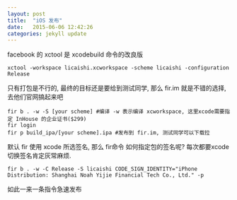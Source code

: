 ```yaml
---
layout: post
title:  "iOS 发布"
date:   2015-06-06 12:42:26
categories: jekyll update
---
```


facebook 的 xctool 是 xcodebuild 命令的改良版

	xctool -workspace licaishi.xcworkspace -scheme licaishi -configuration Release

只有打包是不行的, 最终的目标还是要给到测试同学, 那么 fir.im 就是不错的选择, 去他们官网搞起来吧

	fir b . -w -S [your scheme] #编译 -w 表示编译 xcworkspace, 这里xcode需要指定 InHouse 的企业证书($299)
	fir login
	fir p build_ipa/[your scheme].ipa #发布到 fir.im, 测试同学可以下载拉

默认 fir 使用 xcode 所选签名, 那么 fir命令 如何指定包的签名呢? 每次都要xcode切换签名肯定灰常麻烦.

	fir b . -w -C Release -S licaishi CODE_SIGN_IDENTITY="iPhone Distribution: Shanghai Noah Yijie Financial Tech Co., Ltd." -p

如此一来一条指令急速发布

[jekyll]:      http://jekyllrb.com
[jekyll-gh]:   https://github.com/jekyll/jekyll
[jekyll-help]: https://github.com/jekyll/jekyll-help
